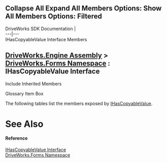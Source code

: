 Collapse All Expand All Members Options: Show All  Members Options: Filtered   
---  
DriveWorks SDK Documentation  |   
---|---  
IHasCopyableValue Interface Members   
  
[DriveWorks.Engine Assembly](topic2156.md) > [DriveWorks.Forms Namespace](topic7266.md) : IHasCopyableValue Interface  
---  
  
Include Inherited Members    


Glossary Item Box

The following tables list the members exposed by [IHasCopyableValue](topic7275.md).

# See Also

#### Reference

[IHasCopyableValue Interface](topic7275.md)   
[DriveWorks.Forms Namespace](topic7266.md)


